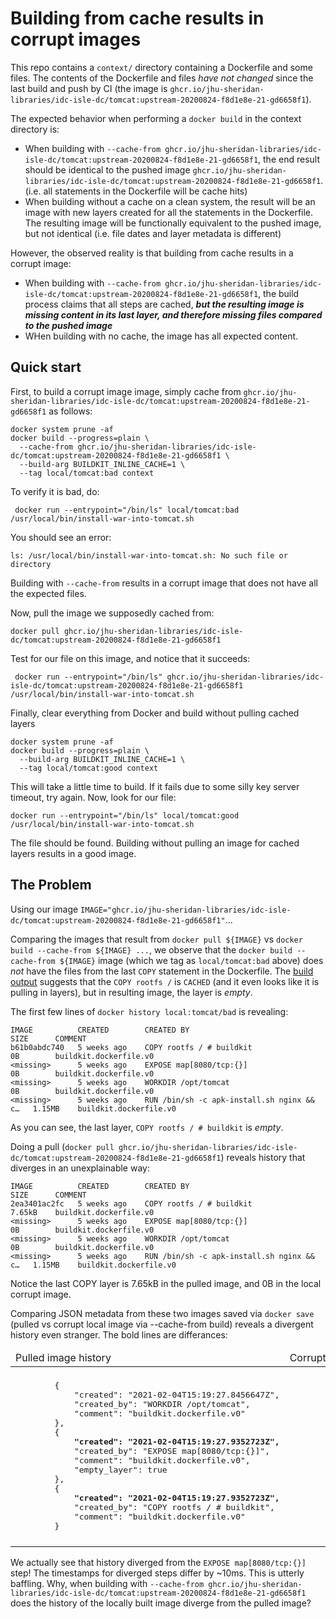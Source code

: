 # Building from cache results in corrupt images

This repo contains a `context/` directory containing a Dockerfile and some files.  The contents of the Dockerfile and files _have not changed_ since the last build and push by CI (the image is `ghcr.io/jhu-sheridan-libraries/idc-isle-dc/tomcat:upstream-20200824-f8d1e8e-21-gd6658f1`).  

The expected behavior when performing a `docker build` in the context directory is:

* When building with `--cache-from ghcr.io/jhu-sheridan-libraries/idc-isle-dc/tomcat:upstream-20200824-f8d1e8e-21-gd6658f1`, the end result should be identical to the pushed image `ghcr.io/jhu-sheridan-libraries/idc-isle-dc/tomcat:upstream-20200824-f8d1e8e-21-gd6658f1`.  (i.e. all statements in the Dockerfile will be cache hits)
* When building without a cache on a clean system, the result will be an image with new layers created for all the statements in the Dockerfile.  The resulting image will be functionally equivalent to the pushed image, but not identical (i.e. file dates and layer metadata is different)

However, the observed reality is that building from cache results in a corrupt image:

* When building with `--cache-from ghcr.io/jhu-sheridan-libraries/idc-isle-dc/tomcat:upstream-20200824-f8d1e8e-21-gd6658f1`, the build process claims that all steps are cached, ***_but the resulting image is missing content in its last layer, and therefore missing files compared to the pushed image_***
* WHen building with no cache, the image has all expected content.

## Quick start

First, to build a corrupt image image, simply cache from `ghcr.io/jhu-sheridan-libraries/idc-isle-dc/tomcat:upstream-20200824-f8d1e8e-21-gd6658f1` as follows:

    docker system prune -af
    docker build --progress=plain \
      --cache-from ghcr.io/jhu-sheridan-libraries/idc-isle-dc/tomcat:upstream-20200824-f8d1e8e-21-gd6658f1 \
      --build-arg BUILDKIT_INLINE_CACHE=1 \
      --tag local/tomcat:bad context

To verify it is bad, do:

     docker run --entrypoint="/bin/ls" local/tomcat:bad /usr/local/bin/install-war-into-tomcat.sh

You should see an error:

    ls: /usr/local/bin/install-war-into-tomcat.sh: No such file or directory

Building with `--cache-from` results in a corrupt image that does not have all the expected files.

Now, pull the image we supposedly cached from:

    docker pull ghcr.io/jhu-sheridan-libraries/idc-isle-dc/tomcat:upstream-20200824-f8d1e8e-21-gd6658f1

Test for our file on this image, and notice that it succeeds:

     docker run --entrypoint="/bin/ls" ghcr.io/jhu-sheridan-libraries/idc-isle-dc/tomcat:upstream-20200824-f8d1e8e-21-gd6658f1 /usr/local/bin/install-war-into-tomcat.sh

Finally, clear everything from Docker and build without pulling cached layers

    docker system prune -af
    docker build --progress=plain \
      --build-arg BUILDKIT_INLINE_CACHE=1 \
      --tag local/tomcat:good context

This will take a little time to build.  If it fails due to some silly key server timeout, try again.  Now, look for our file:

    docker run --entrypoint="/bin/ls" local/tomcat:good /usr/local/bin/install-war-into-tomcat.sh

The file should be found.  Building without pulling an image for cached layers results in a good image.

## The Problem
Using our image `IMAGE="ghcr.io/jhu-sheridan-libraries/idc-isle-dc/tomcat:upstream-20200824-f8d1e8e-21-gd6658f1"`...

Comparing the images that result from `docker pull ${IMAGE}` vs  `docker build --cache-from ${IMAGE} ...`, we observe that the `docker build --cache-from ${IMAGE}` image (which we tag as `local/tomcat:bad` above) does _not_ have the files from the last `COPY` statement in the Dockerfile.  The [build output](https://github.com/birkland/buildkit-error/blob/main/faled_build_with_cache_from.txt#L78-L98) suggests that the `COPY rootfs /` is `CACHED` (and it even looks like it is pulling in layers), but in resulting image, the layer is _empty_.  


The first few lines of `docker history local:tomcat/bad` is revealing:
```
IMAGE          CREATED        CREATED BY                                      SIZE      COMMENT
b61b0abdc740   5 weeks ago    COPY rootfs / # buildkit                        0B        buildkit.dockerfile.v0
<missing>      5 weeks ago    EXPOSE map[8080/tcp:{}]                         0B        buildkit.dockerfile.v0
<missing>      5 weeks ago    WORKDIR /opt/tomcat                             0B        buildkit.dockerfile.v0
<missing>      5 weeks ago    RUN /bin/sh -c apk-install.sh nginx &&     c…   1.15MB    buildkit.dockerfile.v0
```

As you can see, the last layer, `COPY rootfs / # buildkit` is _empty_.

Doing a pull (`docker pull ghcr.io/jhu-sheridan-libraries/idc-isle-dc/tomcat:upstream-20200824-f8d1e8e-21-gd6658f1`) reveals history that diverges in an unexplainable way:
```
IMAGE          CREATED        CREATED BY                                      SIZE      COMMENT
2ea3401ac2fc   5 weeks ago    COPY rootfs / # buildkit                        7.65kB    buildkit.dockerfile.v0
<missing>      5 weeks ago    EXPOSE map[8080/tcp:{}]                         0B        buildkit.dockerfile.v0
<missing>      5 weeks ago    WORKDIR /opt/tomcat                             0B        buildkit.dockerfile.v0
<missing>      5 weeks ago    RUN /bin/sh -c apk-install.sh nginx &&     c…   1.15MB    buildkit.dockerfile.v0
```

Notice the last COPY layer is 7.65kB in the pulled image, and 0B in the local corrupt image.

Comparing JSON metadata from these two images saved via `docker save` (pulled vs corrupt local image via --cache-from build) reveals a divergent history even stranger.  The bold lines are differances:
<table>
<thead>
<tr>
<td>Pulled image history</td>
<td>Corrupt build (--cache-from) history</td>
</tr>
</thead>
<tbody>
<tr>
<td>
<pre>
        {
            "created": "2021-02-04T15:19:27.8456647Z",
            "created_by": "WORKDIR /opt/tomcat",
            "comment": "buildkit.dockerfile.v0"
        },
        {
            <b>"created": "2021-02-04T15:19:27.9352723Z",</b>
            "created_by": "EXPOSE map[8080/tcp:{}]",
            "comment": "buildkit.dockerfile.v0",
            "empty_layer": true
        },
        {
            <b>"created": "2021-02-04T15:19:27.9352723Z",</b>
            "created_by": "COPY rootfs / # buildkit",
            "comment": "buildkit.dockerfile.v0"
        }
</pre>
</td>
<td>
<pre>
        {
            "created": "2021-02-04T15:19:27.8456647Z",
            "created_by": "WORKDIR /opt/tomcat",
            "comment": "buildkit.dockerfile.v0"
        },
        {
            <b>"created": "2021-02-04T15:19:27.8456647Z",</b>
            "created_by": "EXPOSE map[8080/tcp:{}]",
            "comment": "buildkit.dockerfile.v0",
            "empty_layer": true
        },
        {
            <b>"created": "2021-02-04T15:19:27.8456647Z",</b>
            "created_by": "COPY rootfs / # buildkit",
            "comment": "buildkit.dockerfile.v0",
            <b>"empty_layer": true</b>
        }
</pre>
</td>
</tr>
</tbody>
</table>

We actually see that history diverged from the `EXPOSE map[8080/tcp:{}]` step!  The timestamps for diverged steps differ by ~10ms.  This is utterly baffling.  Why, when building with `--cache-from ghcr.io/jhu-sheridan-libraries/idc-isle-dc/tomcat:upstream-20200824-f8d1e8e-21-gd6658f1` does the history of the locally built image diverge from the pulled image?